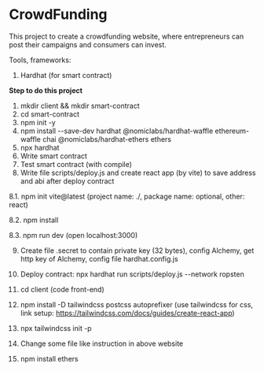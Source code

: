# CrowdFunding

This project to create a crowdfunding website, where entrepreneurs can post their campaigns and consumers can invest.

Tools, frameworks:
1. Hardhat (for smart contract)

**Step to do this project**
1. mkdir client && mkdir smart-contract
2. cd smart-contract
3. npm init -y
4. npm install --save-dev hardhat @nomiclabs/hardhat-waffle ethereum-waffle chai @nomiclabs/hardhat-ethers ethers
5. npx hardhat
6. Write smart contract
7. Test smart contract (with compile)
8. Write file scripts/deploy.js and create react app (by vite) to save address and abi after deploy contract

8.1. npm init vite@latest (project name: ./, package name: optional, other: react)

8.2. npm install

8.3. npm run dev (open localhost:3000)

9. Create file .secret to contain private key (32 bytes), config Alchemy, get http key of Alchemy, config file hardhat.config.js
10. Deploy contract: npx hardhat run scripts/deploy.js --network ropsten

11. cd client (code front-end)
12. npm install -D tailwindcss postcss autoprefixer (use tailwindcss for css, link setup: https://tailwindcss.com/docs/guides/create-react-app)
13. npx tailwindcss init -p
14. Change some file like instruction in above website
15. npm install ethers